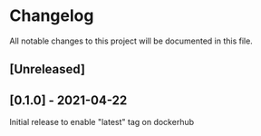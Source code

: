 # Changelog
All notable changes to this project will be documented in this file.

## [Unreleased]

## [0.1.0] - 2021-04-22
Initial release to enable "latest" tag on dockerhub
